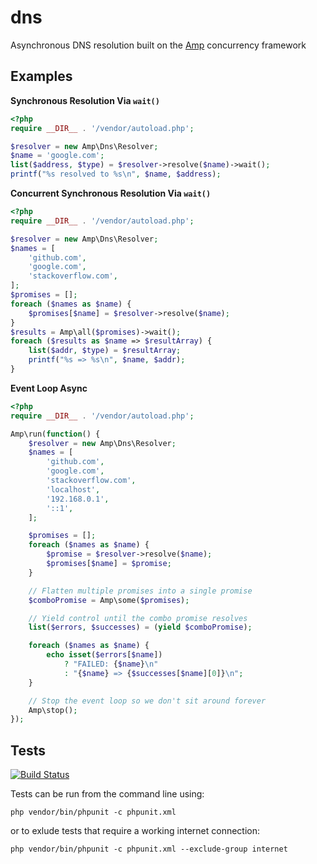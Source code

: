 dns
===

Asynchronous DNS resolution built on the [Amp](https://github.com/amphp/amp) concurrency framework


## Examples

**Synchronous Resolution Via `wait()`**

```php
<?php
require __DIR__ . '/vendor/autoload.php';

$resolver = new Amp\Dns\Resolver;
$name = 'google.com';
list($address, $type) = $resolver->resolve($name)->wait();
printf("%s resolved to %s\n", $name, $address);
```

**Concurrent Synchronous Resolution Via `wait()`**

```php
<?php
require __DIR__ . '/vendor/autoload.php';

$resolver = new Amp\Dns\Resolver;
$names = [
    'github.com',
    'google.com',
    'stackoverflow.com',
];
$promises = [];
foreach ($names as $name) {
    $promises[$name] = $resolver->resolve($name);
}
$results = Amp\all($promises)->wait();
foreach ($results as $name => $resultArray) {
    list($addr, $type) = $resultArray;
    printf("%s => %s\n", $name, $addr);
}
```


**Event Loop Async**

```php
<?php
require __DIR__ . '/vendor/autoload.php';

Amp\run(function() {
    $resolver = new Amp\Dns\Resolver;
    $names = [
        'github.com',
        'google.com',
        'stackoverflow.com',
        'localhost',
        '192.168.0.1',
        '::1',
    ];

    $promises = [];
    foreach ($names as $name) {
        $promise = $resolver->resolve($name);
        $promises[$name] = $promise;
    }

    // Flatten multiple promises into a single promise
    $comboPromise = Amp\some($promises);

    // Yield control until the combo promise resolves
    list($errors, $successes) = (yield $comboPromise);

    foreach ($names as $name) {
        echo isset($errors[$name])
            ? "FAILED: {$name}\n"
            : "{$name} => {$successes[$name][0]}\n";
    }

    // Stop the event loop so we don't sit around forever
    Amp\stop();
});
```

## Tests

[![Build Status](https://travis-ci.org/amphp/dns.svg?branch=master)](https://travis-ci.org/amphp/dns)

Tests can be run from the command line using:

`php vendor/bin/phpunit -c phpunit.xml`

or to exlude tests that require a working internet connection:

`php vendor/bin/phpunit -c phpunit.xml --exclude-group internet`
